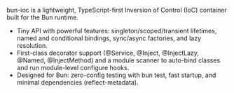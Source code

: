 bun-ioc is a lightweight, TypeScript-first Inversion of Control (IoC) container built for the Bun runtime.

- Tiny API with powerful features: singleton/scoped/transient lifetimes, named and conditional bindings, sync/async factories, and lazy resolution.
- First-class decorator support (@Service, @Inject, @InjectLazy, @Named, @InjectMethod) and a module scanner to auto-bind classes and run module-level configure hooks.
- Designed for Bun: zero-config testing with bun test, fast startup, and minimal dependencies (reflect-metadata).
